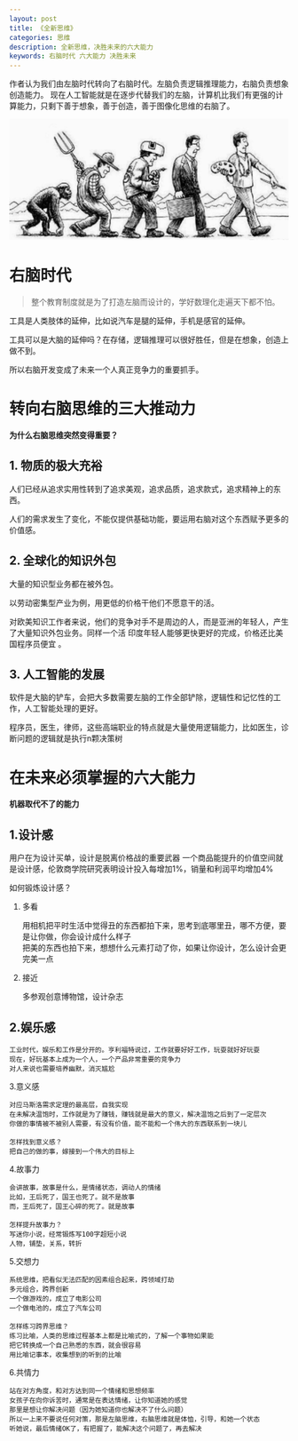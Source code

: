 ```yaml
---
layout: post
title: 《全新思维》
categories: 思维
description: 全新思维，决胜未来的六大能力
keywords: 右脑时代 六大能力 决胜未来
---
```


作者认为我们由左脑时代转向了右脑时代。左脑负责逻辑推理能力，右脑负责想象创造能力。
现在人工智能就是在逐步代替我们的左脑，计算机比我们有更强的计算能力，只剩下善于想象，善于创造，善于图像化思维的右脑了。

![](/images/posts/2020-10-17-全新思维_images/e4d0de3a.png)

# 右脑时代

> 整个教育制度就是为了打造左脑而设计的，学好数理化走遍天下都不怕。

工具是人类肢体的延伸，比如说汽车是腿的延伸，手机是感官的延伸。

工具可以是大脑的延伸吗？在存储，逻辑推理可以很好胜任，但是在想象，创造上做不到。

所以右脑开发变成了未来一个人真正竞争力的重要抓手。

# 转向右脑思维的三大推动力

**为什么右脑思维突然变得重要？**

## 1. 物质的极大充裕

人们已经从追求实用性转到了追求美观，追求品质，追求款式，追求精神上的东西。

人们的需求发生了变化，不能仅提供基础功能，要运用右脑对这个东西赋予更多的价值感。

## 2. 全球化的知识外包

大量的知识型业务都在被外包。

以劳动密集型产业为例，用更低的价格干他们不愿意干的活。

对欧美知识工作者来说，他们的竞争对手不是周边的人，而是亚洲的年轻人，产生了大量知识外包业务。同样一个活
印度年轻人能够更快更好的完成，价格还比美国程序员便宜 。

## 3. 人工智能的发展

软件是大脑的铲车，会把大多数需要左脑的工作全部铲除，逻辑性和记忆性的工作，人工智能处理的更好。

程序员，医生，律师，这些高端职业的特点就是大量使用逻辑能力，比如医生，诊断问题的逻辑就是执行n颗决策树 

# 在未来必须掌握的六大能力

**机器取代不了的能力**

## 1.设计感

用户在为设计买单，设计是脱离价格战的重要武器
一个商品能提升的价值空间就是设计感，伦敦商学院研究表明设计投入每增加1%，销量和利润平均增加4%

如何锻炼设计感？

1. 多看

    用相机把平时生活中觉得丑的东西都拍下来，思考到底哪里丑，哪不方便，要是让你做，你会设计成什么样子    
    把美的东西也拍下来，想想什么元素打动了你，如果让你设计，怎么设计会更完美一点
    
2. 接近

    多参观创意博物馆，设计杂志
    
## 2.娱乐感

    工业时代，娱乐和工作是分开的。亨利福特说过，工作就要好好工作，玩耍就好好玩耍
    现在，好玩基本上成为一个人，一个产品非常重要的竞争力
    对人来说也需要培养幽默，消灭尴尬
    
3.意义感

    对应马斯洛需求定理的最高层，自我实现
    在未解决温饱时，工作就是为了赚钱，赚钱就是最大的意义，解决温饱之后到了一定层次
    你做的事情被不被别人需要，有没有价值，能不能和一个伟大的东西联系到一块儿 

    怎样找到意义感？
    把自己的做的事，嫁接到一个伟大的目标上

4.故事力

    会讲故事，故事是什么，是情绪状态，调动人的情绪
    比如，王后死了，国王也死了。就不是故事
    而，王后死了，国王心碎的死了。就是故事
    
    怎样提升故事力？
    写迷你小说，经常锻炼写100字超短小说
    人物，铺垫，关系，转折
    
5.交想力

    系统思维，把看似无法匹配的因素组合起来，跨领域打劫
    多元组合，跨界创新
    一个做游戏的，成立了电影公司
    一个做电池的，成立了汽车公司
    
    怎样练习跨界思维？
    练习比喻，人类的思维过程基本上都是比喻式的，了解一个事物如果能
    把它转换成一个自己熟悉的东西，就会很容易
    用比喻记事本，收集想到的听到的比喻
     
6.共情力
    
    站在对方角度，和对方达到同一个情绪和思想频率
    女孩子在向你诉苦时，通常是在表达情绪，让你知道她的感觉
    那里是想让你解决问题（因为她知道你也解决不了什么问题）
    所以一上来不要说任何对策，那是左脑思维，右脑思维就是体恤，引导，和她一个状态
    听她说，最后情绪OK了，有把握了，能解决这个问题了，再去解决 